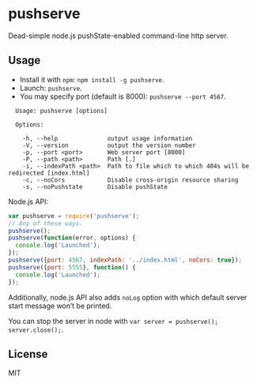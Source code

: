 # pushserve

Dead-simple node.js pushState-enabled command-line http server.

## Usage

* Install it with `npm`: `npm install -g pushserve`.
* Launch: `pushserve`.
* You may specify port (default is 8000): `pushserve --port 4567`.

```
  Usage: pushserve [options]

  Options:

    -h, --help              output usage information
    -V, --version           output the version number
    -p, --port <port>       Web server port [8000]
    -P, --path <path>       Path [.]
    -i, --indexPath <path>  Path to file which to which 404s will be redirected [index.html]
    -c, --noCors            Disable cross-origin resource sharing
    -s, --noPushstate       Disable pushState
```

Node.js API:

```javascript
var pushserve = require('pushserve');
// Any of these ways.
pushserve();
pushserve(function(error, options) {
  console.log('Launched');
});
pushserve({port: 4567, indexPath: '../index.html', noCors: true});
pushserve({port: 5555}, function() {
  console.log('Launched');
});
```

Additionally, node.js API also adds `noLog` option with which
default server start message won’t be printed.

You can stop the server in node with `var server = pushserve(); server.close();`.

## License

MIT
